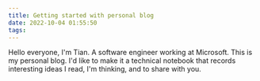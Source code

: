 ```yaml
---
title: Getting started with personal blog
date: 2022-10-04 01:55:50
tags:
---
```


Hello everyone,
I'm Tian. A software engineer working at Microsoft.
This is my personal blog. I'd like to make it a technical notebook that records interesting ideas I read, I'm thinking, and to share with you.
